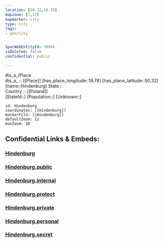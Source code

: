 ```yaml
---
location: [50.32,18.78] 
mapzoom: [7,12] 
mapmarker: city 
type: City
tags:
- geo/City


SpocWebEntityId: 30946
isDeleted: false
confidential: public

---
```

#is_a_/Place  
#is_a_ :: [[Place]] 
[has_place_longitude::18.78] 
[has_place_latitude::50.32] 
[name::Hindenburg] 
State ::  
Country :: [[Poland]]  
[StateId::] 
[Population::] 
[Unknown::] 


```leaflet
id: Hindenburg
coordinates: [[Hindenburg]] 
markerFile: [[Hindenburg]] 
defaultZoom: 11 
maxZoom: 18
```


## Confidential Links & Embeds: 

### [Hindenburg](/_Standards/Earth/Continent/Europe/Europe~East/Poland/Provinces~Poland/Silesian/City/Hindenburg.md) 

### [Hindenburg.public](/_public/Earth/Continent/Europe/Europe~East/Poland/Provinces~Poland/Silesian/City/Hindenburg.public.md) 

### [Hindenburg.internal](/_internal/Earth/Continent/Europe/Europe~East/Poland/Provinces~Poland/Silesian/City/Hindenburg.internal.md) 

### [Hindenburg.protect](/_protect/Earth/Continent/Europe/Europe~East/Poland/Provinces~Poland/Silesian/City/Hindenburg.protect.md) 

### [Hindenburg.private](/_private/Earth/Continent/Europe/Europe~East/Poland/Provinces~Poland/Silesian/City/Hindenburg.private.md) 

### [Hindenburg.personal](/_personal/Earth/Continent/Europe/Europe~East/Poland/Provinces~Poland/Silesian/City/Hindenburg.personal.md) 

### [Hindenburg.secret](/_secret/Earth/Continent/Europe/Europe~East/Poland/Provinces~Poland/Silesian/City/Hindenburg.secret.md)

